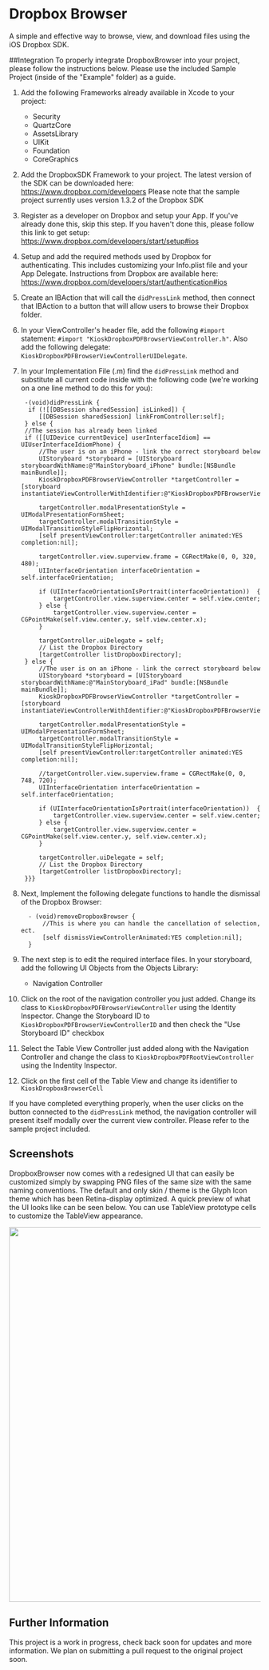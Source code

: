 # Dropbox Browser
A simple and effective way to browse, view, and download files using the iOS Dropbox SDK.

##Integration
To properly integrate DropboxBrowser into your project, please follow the instructions below. Please use the included Sample Project (inside of the "Example" folder) as a guide. 
 
1. Add the following Frameworks already available in Xcode to your project:  
    - Security  
    - QuartzCore  
    - AssetsLibrary  
    - UIKit  
    - Foundation  
    - CoreGraphics  
2. Add the DropboxSDK Framework to your project. The latest version of the SDK can be downloaded here: https://www.dropbox.com/developers Please note that the sample project surrently uses version 1.3.2 of the Dropbox SDK  
3. Register as a developer on Dropbox and setup your App. If you've already done this, skip this step. If you haven't done this, please follow this link to get setup: https://www.dropbox.com/developers/start/setup#ios  
4. Setup and add the required methods used by Dropbox for authenticating. This includes customizing your Info.plist file and your App Delegate. Instructions from Dropbox are available here: https://www.dropbox.com/developers/start/authentication#ios  
5. Create an IBAction that will call the `didPressLink` method, then connect that IBAction to a button that will allow users to browse their Dropbox folder.  
6. In your ViewController's header file, add the following `#import` statement: `#import "KioskDropboxPDFBrowserViewController.h"`. Also add the following delegate: `KioskDropboxPDFBrowserViewControllerUIDelegate`.
7. In your Implementation File (.m) find the `didPressLink` method and substitute all current code inside with the following code (we're working on a one line method to do this for you):

        -(void)didPressLink {
         if (![[DBSession sharedSession] isLinked]) {
            [[DBSession sharedSession] linkFromController:self];
        } else {
        //The session has already been linked
        if ([[UIDevice currentDevice] userInterfaceIdiom] == UIUserInterfaceIdiomPhone) {
            //The user is on an iPhone - link the correct storyboard below
            UIStoryboard *storyboard = [UIStoryboard storyboardWithName:@"MainStoryboard_iPhone" bundle:[NSBundle mainBundle]];
            KioskDropboxPDFBrowserViewController *targetController = [storyboard instantiateViewControllerWithIdentifier:@"KioskDropboxPDFBrowserViewControllerID"];
        
            targetController.modalPresentationStyle = UIModalPresentationFormSheet;
            targetController.modalTransitionStyle = UIModalTransitionStyleFlipHorizontal;
            [self presentViewController:targetController animated:YES completion:nil];
        
            targetController.view.superview.frame = CGRectMake(0, 0, 320, 480);
            UIInterfaceOrientation interfaceOrientation = self.interfaceOrientation;
        
            if (UIInterfaceOrientationIsPortrait(interfaceOrientation))  {
                targetController.view.superview.center = self.view.center;
            } else {
                targetController.view.superview.center = CGPointMake(self.view.center.y, self.view.center.x);
            }
        
            targetController.uiDelegate = self;
            // List the Dropbox Directory
            [targetController listDropboxDirectory];
        } else {
            //The user is on an iPhone - link the correct storyboard below
            UIStoryboard *storyboard = [UIStoryboard storyboardWithName:@"MainStoryboard_iPad" bundle:[NSBundle mainBundle]];
            KioskDropboxPDFBrowserViewController *targetController = [storyboard instantiateViewControllerWithIdentifier:@"KioskDropboxPDFBrowserViewControllerID"];
            
            targetController.modalPresentationStyle = UIModalPresentationFormSheet;
            targetController.modalTransitionStyle = UIModalTransitionStyleFlipHorizontal;
            [self presentViewController:targetController animated:YES completion:nil];
            
            //targetController.view.superview.frame = CGRectMake(0, 0, 748, 720);
            UIInterfaceOrientation interfaceOrientation = self.interfaceOrientation;
            
            if (UIInterfaceOrientationIsPortrait(interfaceOrientation))  {
                targetController.view.superview.center = self.view.center;
            } else {
                targetController.view.superview.center = CGPointMake(self.view.center.y, self.view.center.x);
            }
            
            targetController.uiDelegate = self;
            // List the Dropbox Directory
            [targetController listDropboxDirectory];
        }}}

8. Next, Implement the following delegate functions to handle the dismissal of the Dropbox Browser:

         - (void)removeDropboxBrowser {
             //This is where you can handle the cancellation of selection, ect.
             [self dismissViewControllerAnimated:YES completion:nil];
         }
9. The next step is to edit the required interface files. In your storyboard, add the following UI Objects from the Objects Library:
    - Navigation Controller  
10.  Click on the root of the navigation controller you just added. Change its class to `KioskDropboxPDFBrowserViewController` using the Identity Inspector. Change the Storyboard ID to `KioskDropboxPDFBrowserViewControllerID` and then check the "Use Storyboard ID" checkbox
11. Select the Table View Controller just added along with the Navigation Controller and change the class to `KioskDropboxPDFRootViewController` using the Indentity Inspector.
12. Click on the first cell of the Table View and change its identifier to `KioskDropboxBrowserCell`

If you have completed everything properly, when the user clicks on the button connected to the `didPressLink` method, the navigation controller will present itself modally over the current view controller. Please refer to the sample project included.

## Screenshots
DropboxBrowser now comes with a redesigned UI that can easily be customized simply by swapping PNG files of the same size with the same naming conventions. The default and only skin / theme is the Glyph Icon theme which has been Retina-display optimized. A quick preview of what the UI looks like can be seen below. You can use TableView prototype cells to customize the TableView appearance.

<img width=750 src="https://github.com/iRareMedia/DropboxBrowser/blob/master/Screenshot.png?raw=true"/>

## Further Information
This project is a work in progress, check back soon for updates and more information. We plan on submitting a pull request to the original project soon.
